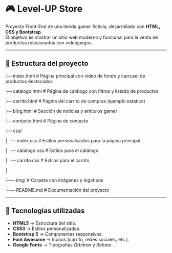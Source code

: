 # 🎮 Level-UP Store

Proyecto Front-End de una tienda gamer ficticia, desarrollado con **HTML, CSS y Bootstrap**.  
El objetivo es mostrar un sitio web moderno y funcional para la venta de productos relacionados con videojuegos.

---

## 📂 Estructura del proyecto

├─ index.html # Página principal con video de fondo y carrusel de productos destacados

├─ catalogo.html # Página de catálogo con filtros y listado de productos

├─ carrito.html # Página del carrito de compras (ejemplo estático)

├─ blog.html # Sección de noticias y artículos gamer

├─ contacto.html # Página de contacto

├─ css/

│ ├─ index.css # Estilos personalizados para la página principal

│ ├─ catalogo.css # Estilos para el catálogo

│ ├─ carrito.css # Estilos para el carrito

│

├── img/ # Carpeta con imágenes y logotipos


└── README.md # Documentación del proyecto

----
## 🚀 Tecnologías utilizadas

- **HTML5** → Estructura del sitio.
- **CSS3** → Estilos personalizados.
- **Bootstrap 5** → Componentes responsivos.
- **Font Awesome** → Iconos (carrito, redes sociales, etc.).
- **Google Fonts** → Tipografías *Orbitron* y *Roboto*.
